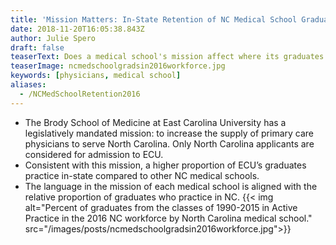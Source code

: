 ```yaml
---
title: 'Mission Matters: In-State Retention of NC Medical School Graduates'
date: 2018-11-20T16:05:38.843Z
author: Julie Spero
draft: false
teaserText: Does a medical school's mission affect where its graduates practice?
teaserImage: ncmedschoolgradsin2016workforce.jpg
keywords: [physicians, medical school]
aliases:
  - /NCMedSchoolRetention2016
---
```



* The Brody School of Medicine at East Carolina University has a legislatively mandated mission: to increase the supply of primary care physicians to serve North Carolina.  Only North Carolina applicants are considered for admission to ECU.
* Consistent with this mission, a higher proportion of ECU’s graduates practice in-state compared to other NC medical schools.
* The language in the mission of each medical school is aligned with the relative proportion of graduates who practice in NC. 
  {{< img  alt="Percent of graduates from the classes of 1990-2015 in Active Practice in the 2016 NC workforce by North Carolina medical school." src="/images/posts/ncmedschoolgradsin2016workforce.jpg">}}
